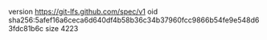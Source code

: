version https://git-lfs.github.com/spec/v1
oid sha256:5afef16a6ceca6d640df4b58b36c34b37960fcc9866b54fe9e548d63fdc81b6c
size 4223
